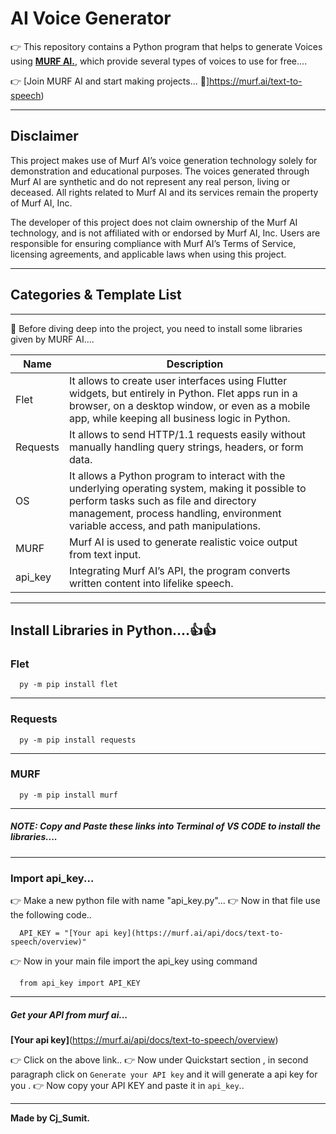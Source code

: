 # AI Voice Generator
👉 This repository contains a Python program that helps to generate Voices using **[MURF AI.](https://murf.ai/text-to-speech)**, which provide several types of voices to use for free....

👉 [Join MURF AI and start making projects... 💎]https://murf.ai/text-to-speech)

---

## Disclaimer
This project makes use of Murf AI’s voice generation technology 
solely for demonstration and educational purposes. The voices generated 
through Murf AI are synthetic and do not represent any real person, living 
or deceased. All rights related to Murf AI and its services remain the 
property of Murf AI, Inc. 

The developer of this project does not claim ownership of the Murf AI 
technology, and is not affiliated with or endorsed by Murf AI, Inc. 
Users are responsible for ensuring compliance with Murf AI’s Terms of 
Service, licensing agreements, and applicable laws when using this project.


---

## Categories & Template List

---

🤖 Before diving deep into the project, you need to install some libraries given by MURF AI....

  Name | Description |
  |----|-------------|
  | Flet | It allows to create user interfaces using Flutter widgets, but entirely in Python. Flet apps run in a browser, on a desktop window, or even as a mobile app, while keeping all business logic in Python. | 
  | Requests | It allows to send HTTP/1.1 requests easily without manually handling query strings, headers, or form data. |
  | OS | It allows a Python program to interact with the underlying operating system, making it possible to perform tasks such as file and directory management, process handling, environment variable access, and path manipulations. |
  | MURF | Murf AI is used to generate realistic voice output from text input.|
  | api_key | Integrating Murf AI’s API, the program converts written content into lifelike speech. |

--- 

## Install Libraries in Python....👍👍

### Flet

```
  py -m pip install flet
```
---
### Requests

```
  py -m pip install requests
```
---
### MURF

```
  py -m pip install murf
```
---
##### **NOTE:** Copy and Paste these links into Terminal of VS CODE to install the libraries....
---
### Import api_key...

👉 Make a new python file with name "api_key.py"...
👉 Now in that file use the following code..
```
  API_KEY = "[Your api key](https://murf.ai/api/docs/text-to-speech/overview)"
```
👉 Now in your main file import the api_key using command
```
  from api_key import API_KEY
```
---
##### Get your API from murf ai...
**[Your api key]**(https://murf.ai/api/docs/text-to-speech/overview)

👉 Click on the above link..
👉 Now under Quickstart section , in second paragraph click on `Generate your API key` and it will generate a api key for you .
👉 Now copy your API KEY and paste it in `api_key`..

---
**Made by Cj_Sumit.**

